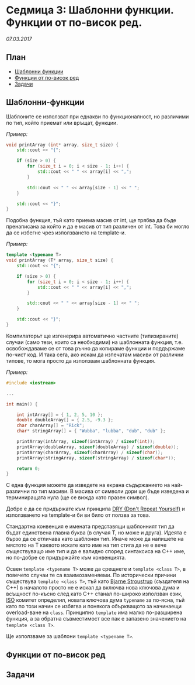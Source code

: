 # Седмица 3: Шаблонни функции. Функции от по-висок ред.
*07.03.2017*

## План

* [Шаблонни функции](#Шаблонни-функции)
* [Функции от по-висок ред](#Функции-от-по---висок-ред)
* [Задачи](#Задачи)

## Шаблонни-функции

Шаблоните се използват при еднакви по функционалност, но различими по тип, който
приемат или връщат, функции.

*Пример:*
```cpp
void printArray (int* array, size_t size) {
    std::cout << "{";

    if (size > 0) {
        for (size_t i = 0; i < size - 1; i++) {
            std::cout << " " << array[i] << ",";
        }

        std::cout << " " << array[size - 1] << " ";
    }

    std::cout << "}";
}
```

Подобна функция, тъй като приема масив от int, ще трябва да бъде пренаписана за
който и да е масив от тип различен от int. Това би могло да се избегне чрез
използването на template-и.

*Пример:*
```cpp
template <typename T>
void printArray (T* array, size_t size) {
    std::cout << "{";

    if (size > 0) {
        for (size_t i = 0; i < size - 1; i++) {
            std::cout << " " << array[i] << ",";
        }

        std::cout << " " << array[size - 1] << " ";
    }

    std::cout << "}";
}
```

Компилаторът ще изгенерира автоматично частните (типизираните) случаи (само
тези, които са необходими) на шаблонната функция, т.е. освобождаваме се от това
ръчно да копираме функции и поддържаме по-чист код. И така сега, ако искам да
изпечатам масиви от различни типове, то мога просто да използвам шаблонната
функция.

*Пример:*
```cpp
#include <iostream>

...

int main() {

    int intArray[] = { 1, 2, 5, 10 };
    double doubleArray[] = { 2.5, -9.3 };
    char charArray[] = "Rick";
    char* stringArray[] = { "Wubba", "lubba", "dub", "dub" };

    printArray(intArray, sizeof(intArray) / sizeof(int));
    printArray(doubleArray, sizeof(doubleArray) / sizeof(double));
    printArray(charArray, sizeof(charArray) / sizeof(char));
    printArray(stringArray, sizeof(stringArray) / sizeof(char*));

    return 0;
}
```

С една функция можете да изведете на екрана съдържанието на най-различни по тип
масиви. В масива от символи дори ще бъде изведена и терминиращата нула (ще се
вижда като празен символ).

Добре е да се придържате към принципа [DRY (Don't Repeat
Yourself)](https://en.wikipedia.org/wiki/Don%27t_repeat_yourself) и използването
на template-и би ви било от ползва за това.

Стандартна конвенция е имената представящи шаблонният тип да бъдат единствена
главна буква (в случая T, но може и друга). Идеята е бързо да се отличава като
шаблонен тип. Иначе може да напишете на мястото на T каквото искате като име на
тип стига да не е вече съществуващо име тип и да е валидно според синтаксиса на
C++ име, но по-добре се придържайте към конвенцията.

Освен `template <typename T>` може да срещнете и `template <class T>`, в
повечето случаи те са взаимозаменяеми. По исторически причини съществува
`template <class T>`, тъй като [Bjarne
Stroustrup](https://en.wikipedia.org/wiki/Bjarne_Stroustrup) (създателя на C++)
в началото просто не е искал да включва нова ключова дума и всъщност по-късно
след като C++ станал по-широко използван език,
[ISO](https://en.wikipedia.org/wiki/ISO) комитет определил, новата ключова дума
`typename` за по-ясна, тъй като по този начин се избягва и понякога объркващото
за начинаещи overload-ване на `class`. Принципно `template` има малко
по-разширена функция, а за обратна съвместимост все пак е запазено значението на
`template <class T>`.

Ще използваме за шаблони `template <typename T>`.

## Функции от по-висок ред

## Задачи

